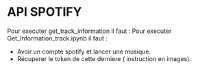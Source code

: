 # API SPOTIFY

Pour executer get_track_information il faut :
Pour executer Get_Information_track.ipynb il faut :
- Avoir un compte spotify et lancer une musique.
- Récuperer le token de cette derniere ( instruction en images).
